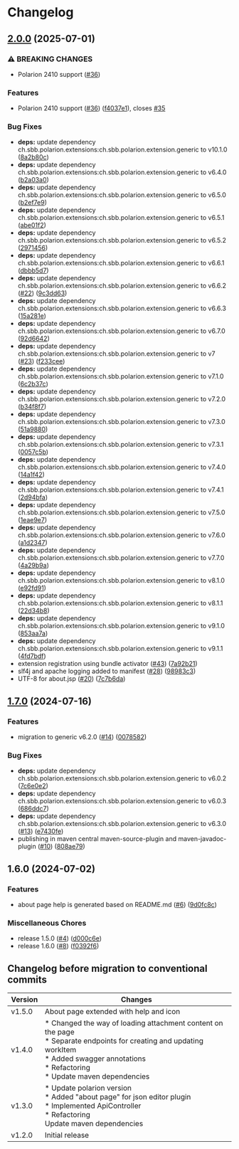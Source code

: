 # Changelog

## [2.0.0](https://github.com/SchweizerischeBundesbahnen/ch.sbb.polarion.extension.json-editor/compare/v1.7.0...v2.0.0) (2025-07-01)


### ⚠ BREAKING CHANGES

* Polarion 2410 support ([#36](https://github.com/SchweizerischeBundesbahnen/ch.sbb.polarion.extension.json-editor/issues/36))

### Features

* Polarion 2410 support ([#36](https://github.com/SchweizerischeBundesbahnen/ch.sbb.polarion.extension.json-editor/issues/36)) ([f4037e1](https://github.com/SchweizerischeBundesbahnen/ch.sbb.polarion.extension.json-editor/commit/f4037e1ecd4118a46b9c57354cbe662a687ed856)), closes [#35](https://github.com/SchweizerischeBundesbahnen/ch.sbb.polarion.extension.json-editor/issues/35)


### Bug Fixes

* **deps:** update dependency ch.sbb.polarion.extensions:ch.sbb.polarion.extension.generic to v10.1.0 ([8a2b80c](https://github.com/SchweizerischeBundesbahnen/ch.sbb.polarion.extension.json-editor/commit/8a2b80c011f4b43ea8c0f013e07d0eacf29c3cb0))
* **deps:** update dependency ch.sbb.polarion.extensions:ch.sbb.polarion.extension.generic to v6.4.0 ([b2a03a0](https://github.com/SchweizerischeBundesbahnen/ch.sbb.polarion.extension.json-editor/commit/b2a03a02e09cd346cce0d07bff7b2944902a1944))
* **deps:** update dependency ch.sbb.polarion.extensions:ch.sbb.polarion.extension.generic to v6.5.0 ([b2ef7e9](https://github.com/SchweizerischeBundesbahnen/ch.sbb.polarion.extension.json-editor/commit/b2ef7e97f2845d50e0c14a1ddb127d63498d848b))
* **deps:** update dependency ch.sbb.polarion.extensions:ch.sbb.polarion.extension.generic to v6.5.1 ([abe01f2](https://github.com/SchweizerischeBundesbahnen/ch.sbb.polarion.extension.json-editor/commit/abe01f20f89fe4d7c0dd82e4dda3fed22df4c7e6))
* **deps:** update dependency ch.sbb.polarion.extensions:ch.sbb.polarion.extension.generic to v6.5.2 ([2971456](https://github.com/SchweizerischeBundesbahnen/ch.sbb.polarion.extension.json-editor/commit/29714565afa659f3816dd25fa26c279d9fa1a5b2))
* **deps:** update dependency ch.sbb.polarion.extensions:ch.sbb.polarion.extension.generic to v6.6.1 ([dbbb5d7](https://github.com/SchweizerischeBundesbahnen/ch.sbb.polarion.extension.json-editor/commit/dbbb5d779ff7bc478c6f657c01e318fbdd27dcf4))
* **deps:** update dependency ch.sbb.polarion.extensions:ch.sbb.polarion.extension.generic to v6.6.2 ([#22](https://github.com/SchweizerischeBundesbahnen/ch.sbb.polarion.extension.json-editor/issues/22)) ([9c3dd63](https://github.com/SchweizerischeBundesbahnen/ch.sbb.polarion.extension.json-editor/commit/9c3dd63f7b7359e5f2f5f6076781245a40329d2a))
* **deps:** update dependency ch.sbb.polarion.extensions:ch.sbb.polarion.extension.generic to v6.6.3 ([15a281e](https://github.com/SchweizerischeBundesbahnen/ch.sbb.polarion.extension.json-editor/commit/15a281e26a966d42375409cab5763808e6d2a679))
* **deps:** update dependency ch.sbb.polarion.extensions:ch.sbb.polarion.extension.generic to v6.7.0 ([92d6642](https://github.com/SchweizerischeBundesbahnen/ch.sbb.polarion.extension.json-editor/commit/92d6642f1d2fd5af6fa73dc83bb692440a9b2ed9))
* **deps:** update dependency ch.sbb.polarion.extensions:ch.sbb.polarion.extension.generic to v7 ([#23](https://github.com/SchweizerischeBundesbahnen/ch.sbb.polarion.extension.json-editor/issues/23)) ([f233cee](https://github.com/SchweizerischeBundesbahnen/ch.sbb.polarion.extension.json-editor/commit/f233cee7ec0c58e798a5e1b083e0aa14c21082b2))
* **deps:** update dependency ch.sbb.polarion.extensions:ch.sbb.polarion.extension.generic to v7.1.0 ([6c2b37c](https://github.com/SchweizerischeBundesbahnen/ch.sbb.polarion.extension.json-editor/commit/6c2b37c655245331a5444fcfb88e11cae69c0c78))
* **deps:** update dependency ch.sbb.polarion.extensions:ch.sbb.polarion.extension.generic to v7.2.0 ([b34f8f7](https://github.com/SchweizerischeBundesbahnen/ch.sbb.polarion.extension.json-editor/commit/b34f8f7df4036b5f327cee14938cdceee1eac446))
* **deps:** update dependency ch.sbb.polarion.extensions:ch.sbb.polarion.extension.generic to v7.3.0 ([51a9880](https://github.com/SchweizerischeBundesbahnen/ch.sbb.polarion.extension.json-editor/commit/51a9880c86c7e3967c58e52dfce6d999beec2f26))
* **deps:** update dependency ch.sbb.polarion.extensions:ch.sbb.polarion.extension.generic to v7.3.1 ([0057c5b](https://github.com/SchweizerischeBundesbahnen/ch.sbb.polarion.extension.json-editor/commit/0057c5b215da7cb4a9fd4535901fd2f24757bd89))
* **deps:** update dependency ch.sbb.polarion.extensions:ch.sbb.polarion.extension.generic to v7.4.0 ([14a1f42](https://github.com/SchweizerischeBundesbahnen/ch.sbb.polarion.extension.json-editor/commit/14a1f421f6e3e57599ed5ae5a4da562f24cffea2))
* **deps:** update dependency ch.sbb.polarion.extensions:ch.sbb.polarion.extension.generic to v7.4.1 ([2d94bfa](https://github.com/SchweizerischeBundesbahnen/ch.sbb.polarion.extension.json-editor/commit/2d94bfa1ce126aa7d27302897f9b1401895441a0))
* **deps:** update dependency ch.sbb.polarion.extensions:ch.sbb.polarion.extension.generic to v7.5.0 ([1eae9e7](https://github.com/SchweizerischeBundesbahnen/ch.sbb.polarion.extension.json-editor/commit/1eae9e72f422bbb3ff8fd7281a180027d6e7c587))
* **deps:** update dependency ch.sbb.polarion.extensions:ch.sbb.polarion.extension.generic to v7.6.0 ([a1d2347](https://github.com/SchweizerischeBundesbahnen/ch.sbb.polarion.extension.json-editor/commit/a1d2347cd95863afa5e5bbb48d45896cf5e73d0c))
* **deps:** update dependency ch.sbb.polarion.extensions:ch.sbb.polarion.extension.generic to v7.7.0 ([4a29b9a](https://github.com/SchweizerischeBundesbahnen/ch.sbb.polarion.extension.json-editor/commit/4a29b9a7049218cedb7aa28233049ebd16ceb861))
* **deps:** update dependency ch.sbb.polarion.extensions:ch.sbb.polarion.extension.generic to v8.1.0 ([e92fd91](https://github.com/SchweizerischeBundesbahnen/ch.sbb.polarion.extension.json-editor/commit/e92fd918d0bccba15418e37a460ea4b6276f6a87))
* **deps:** update dependency ch.sbb.polarion.extensions:ch.sbb.polarion.extension.generic to v8.1.1 ([22d34b8](https://github.com/SchweizerischeBundesbahnen/ch.sbb.polarion.extension.json-editor/commit/22d34b848ea2679958d8715c87e3ebb70aa4d989))
* **deps:** update dependency ch.sbb.polarion.extensions:ch.sbb.polarion.extension.generic to v9.1.0 ([853aa7a](https://github.com/SchweizerischeBundesbahnen/ch.sbb.polarion.extension.json-editor/commit/853aa7a4e936bd34ee4675e618b75a5851dd6dfd))
* **deps:** update dependency ch.sbb.polarion.extensions:ch.sbb.polarion.extension.generic to v9.1.1 ([4fd7bdf](https://github.com/SchweizerischeBundesbahnen/ch.sbb.polarion.extension.json-editor/commit/4fd7bdfc76e214c51607a3b72e3f2142a8e57455))
* extension registration using bundle activator ([#43](https://github.com/SchweizerischeBundesbahnen/ch.sbb.polarion.extension.json-editor/issues/43)) ([7a92b21](https://github.com/SchweizerischeBundesbahnen/ch.sbb.polarion.extension.json-editor/commit/7a92b218555e05e2a1d7fd674924722b1af41a25))
* slf4j and apache logging added to manifest ([#28](https://github.com/SchweizerischeBundesbahnen/ch.sbb.polarion.extension.json-editor/issues/28)) ([98983c3](https://github.com/SchweizerischeBundesbahnen/ch.sbb.polarion.extension.json-editor/commit/98983c337524fc49b9cbcd172d977b95029ba592))
* UTF-8 for about.jsp ([#20](https://github.com/SchweizerischeBundesbahnen/ch.sbb.polarion.extension.json-editor/issues/20)) ([7c7b6da](https://github.com/SchweizerischeBundesbahnen/ch.sbb.polarion.extension.json-editor/commit/7c7b6da7a84b620919193eddd52f2f79e167f9f8))

## [1.7.0](https://github.com/SchweizerischeBundesbahnen/ch.sbb.polarion.extension.json-editor/compare/v1.6.0...v1.7.0) (2024-07-16)


### Features

* migration to generic v6.2.0 ([#14](https://github.com/SchweizerischeBundesbahnen/ch.sbb.polarion.extension.json-editor/issues/14)) ([0078582](https://github.com/SchweizerischeBundesbahnen/ch.sbb.polarion.extension.json-editor/commit/007858214cf598b9ee20580ba9d1d4ec2cc6552c))


### Bug Fixes

* **deps:** update dependency ch.sbb.polarion.extensions:ch.sbb.polarion.extension.generic to v6.0.2 ([7c6e0e2](https://github.com/SchweizerischeBundesbahnen/ch.sbb.polarion.extension.json-editor/commit/7c6e0e21dd65376b3c0cef1cfe2a80e996ca0bc6))
* **deps:** update dependency ch.sbb.polarion.extensions:ch.sbb.polarion.extension.generic to v6.0.3 ([686ddc7](https://github.com/SchweizerischeBundesbahnen/ch.sbb.polarion.extension.json-editor/commit/686ddc77b9feb794f4b1b0e729a8c4209ceca7ab))
* **deps:** update dependency ch.sbb.polarion.extensions:ch.sbb.polarion.extension.generic to v6.3.0 ([#13](https://github.com/SchweizerischeBundesbahnen/ch.sbb.polarion.extension.json-editor/issues/13)) ([e7430fe](https://github.com/SchweizerischeBundesbahnen/ch.sbb.polarion.extension.json-editor/commit/e7430fedfe7348fa8f01de327a5379a1e71a91ab))
* publishing in maven central maven-source-plugin and maven-javadoc-plugin ([#10](https://github.com/SchweizerischeBundesbahnen/ch.sbb.polarion.extension.json-editor/issues/10)) ([808ae79](https://github.com/SchweizerischeBundesbahnen/ch.sbb.polarion.extension.json-editor/commit/808ae79fc422535b0b55f78e642586cc86772266))

## 1.6.0 (2024-07-02)


### Features

* about page help is generated based on README.md ([#6](https://github.com/SchweizerischeBundesbahnen/ch.sbb.polarion.extension.json-editor/issues/6)) ([9d0fc8c](https://github.com/SchweizerischeBundesbahnen/ch.sbb.polarion.extension.json-editor/commit/9d0fc8c3f0afe185a0054dd10ed0a2190119e2a4))


### Miscellaneous Chores

* release 1.5.0 ([#4](https://github.com/SchweizerischeBundesbahnen/ch.sbb.polarion.extension.json-editor/issues/4)) ([d000c6e](https://github.com/SchweizerischeBundesbahnen/ch.sbb.polarion.extension.json-editor/commit/d000c6e19983b631255195ba14023a2c93d9b1a3))
* release 1.6.0 ([#8](https://github.com/SchweizerischeBundesbahnen/ch.sbb.polarion.extension.json-editor/issues/8)) ([f0392f6](https://github.com/SchweizerischeBundesbahnen/ch.sbb.polarion.extension.json-editor/commit/f0392f687bb5e3e3b782bc9be019c097149a37e4))

## Changelog before migration to conventional commits

| Version | Changes                                                                                                                                                                                                       |
|---------|---------------------------------------------------------------------------------------------------------------------------------------------------------------------------------------------------------------|
| v1.5.0  | About page extended with help and icon                                                                                                                                                                        |
| v1.4.0  | * Changed the way of loading attachment content on the page<br/> * Separate endpoints for creating and updating workItem<br/> * Added swagger annotations<br/> * Refactoring<br/> * Update maven dependencies |
| v1.3.0  | * Update polarion version<br/>* Added "about page" for json editor plugin<br/>* Implemented ApiController<br/> * Refactoring<br/>Update maven dependencies                                                    |
| v1.2.0  | Initial release                                                                                                                                                                                               |
